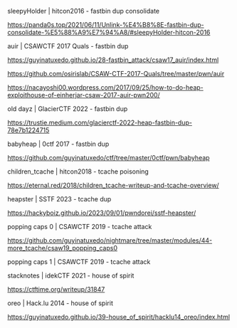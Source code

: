 sleepyHolder | hitcon2016 - fastbin dup consolidate  

https://panda0s.top/2021/06/11/Unlink-%E4%B8%8E-fastbin-dup-consolidate-%E5%88%A9%E7%94%A8/#sleepyHolder-hitcon-2016


auir | CSAWCTF 2017 Quals - fastbin dup   

https://guyinatuxedo.github.io/28-fastbin_attack/csaw17_auir/index.html

https://github.com/osirislab/CSAW-CTF-2017-Quals/tree/master/pwn/auir

https://nacayoshi00.wordpress.com/2017/09/25/how-to-do-heap-exploithouse-of-einherjar-csaw-2017-auir-pwn200/


old dayz | GlacierCTF 2022 - fastbin dup  

https://trustie.medium.com/glacierctf-2022-heap-fastbin-dup-78e7b1224715


babyheap | 0ctf 2017 - fastbin dup 

https://github.com/guyinatuxedo/ctf/tree/master/0ctf/pwn/babyheap


children_tcache | hitcon2018 - tcache poisoning 

https://eternal.red/2018/children_tcache-writeup-and-tcache-overview/


heapster | SSTF 2023 - tcache dup 

https://hackyboiz.github.io/2023/09/01/pwndorei/sstf-heapster/


popping caps 0 | CSAWCTF 2019 - tcache attack 

https://github.com/guyinatuxedo/nightmare/tree/master/modules/44-more_tcache/csaw19_popping_caps0


popping caps 1 | CSAWCTF 2019 - tcache attack 


stacknotes | idekCTF 2021 - house of spirit 

https://ctftime.org/writeup/31847


oreo | Hack.lu 2014 - house of spirit 

https://guyinatuxedo.github.io/39-house_of_spirit/hacklu14_oreo/index.html
